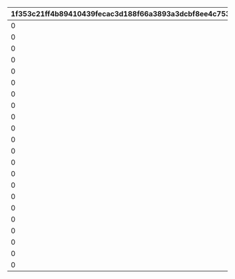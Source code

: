 |1f353c21ff4b89410439fecac3d188f66a3893a3dcbf8ee4c753731b806ec7fd|f6ed721b5d2d2da7f171463f5f0a344636d9427c7849c8d9eb4afdcb413cfb1e|7d3e621a4d980736a6b50a730bd380c2492921367bdabf99fa51c646956c1598|f8564cc3fff337d6d13fc0659248910381abc37f11cd1d72a8e089c7ab3134f6|ccd48a7ad33dd87da58dfb7c5c08e202d47d062722ed73b4ec1922d863f2c168|d2ba6d687f89f288af24cfea0bab946e4575b796bf91ec760f4ca54e4f9a44b6|faa1a0e12decc737787a1929297a12844691c1bd156f90297c3d95fecfb169cb|32a7d243addad4e59590422c8a2cdcb6c5727b76dcd977a01f223b76cfa9430f|f5ec7fd4f0208e32b3773bdeaa5ea516f518d92adee40615e1107713f07127af|62ba6a5f2d84b31182234e4626a2d7e594bcf58540d915d14b6dcb79698ccab6|5942af488b32ee5ffde443f456d324af1e6d6e74b42bb8da127f21d2f5772c83|05c6d7adde95f42f0ca20a8e0685a2e226ac6f696a004178db5f42ced65831ac|954f2e1e7077041609d6e20e54d921c61473dfebb9b1bb3411cc66d53136d0ca|5486e552630bed63e3c6776eaa99c82583ba27a224f4ef39bbca7e44f3a2ffc1|b2ccb4dbefd5ac19d3c91def5bbbc764b012982a138c5736683ee7cf05a18699|a018f68627ee100c5951c54c84ef16bcb4a56fef0232d8c69f6e8fe1335a6d86|
| --- | --- | --- | --- | --- | --- | --- | --- | --- | --- | --- | --- | --- | --- | --- | --- |
|0|0|2|0|0|275000001|26202|0|0|0|0|0|0|80000|0|0|
|0|0|2|0|0|275000002|26202|0|0|0|0|0|0|85000|0|0|
|0|0|2|0|0|275000003|26202|0|0|0|0|0|0|90000|0|0|
|0|0|2|0|0|275000004|26202|0|0|0|0|0|0|95000|0|0|
|0|0|2|0|0|275000005|26202|0|0|0|0|0|0|100000|0|0|
|0|0|2|0|0|275000006|26202|0|0|0|0|0|0|105000|0|0|
|0|0|2|0|0|275000007|26202|0|0|0|0|0|0|110000|0|0|
|0|0|2|0|0|275000008|26202|0|0|0|0|0|0|115000|0|0|
|0|0|2|0|0|275000009|26202|0|0|0|0|0|0|120000|0|0|
|0|0|2|0|0|275000010|26202|0|0|0|0|0|0|125000|0|0|
|0|0|2|0|0|275000011|26202|0|0|0|0|0|0|130000|0|0|
|0|0|2|0|0|275000012|26202|0|0|0|0|0|0|135000|0|0|
|0|0|2|1|0|276010001|26202|0|18|0|4109501|2|90013|50000|0|400|
|0|0|2|0|0|276010002|26202|0|0|0|0|2|90013|50000|0|425|
|0|0|2|0|0|276010003|26202|0|0|0|0|2|90013|50000|0|450|
|0|0|2|0|0|276010004|26202|0|0|0|0|2|90013|100000|0|475|
|0|0|2|1|0|276010005|26202|0|2|0|26203|2|90013|100000|0|500|
|0|0|2|1|0|276020001|26202|0|18|0|4101501|2|90013|50000|0|400|
|0|0|2|0|0|276020002|26202|0|0|0|0|2|90013|50000|0|425|
|0|0|2|0|0|276020003|26202|0|0|0|0|2|90013|50000|0|450|
|0|0|2|0|0|276020004|26202|0|0|0|0|2|90013|100000|0|475|
|0|0|2|1|0|276020005|26202|0|2|0|26203|2|90013|100000|0|500|